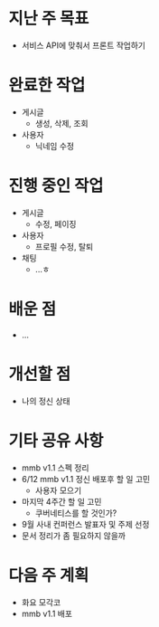 # 지난 주 목표

- 서비스 API에 맞춰서 프론트 작업하기

# 완료한 작업

- 게시글
    - 생성, 삭제, 조회
- 사용자
    - 닉네임 수정

# 진행 중인 작업

- 게시글
    - 수정, 페이징
- 사용자
    - 프로필 수정, 탈퇴
- 채팅
    - ...ㅎ

# 배운 점

- ...

# 개선할 점

- 나의 정신 상태

# 기타 공유 사항

- mmb v1.1 스펙 정리
- 6/12 mmb v1.1 정신 배포후 할 일 고민
    - 사용자 모으기
- 마지막 4주간 할 일 고민
    - 쿠버네티스를 할 것인가?
- 9월 사내 컨퍼런스 발표자 및 주제 선정
- 문서 정리가 좀 필요하지 않을까

# 다음 주 계획

- 화요 모각코
- mmb v1.1 배포